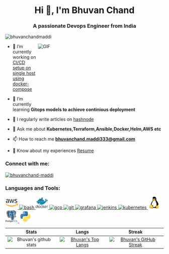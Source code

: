 
<h1 align="center">Hi 👋, I'm Bhuvan Chand</h1>
<h3 align="center">A passionate Devops Engineer from India</h3>

<p align="left"> <img src="https://komarev.com/ghpvc/?username=bhuvanchandmaddi&label=Profile%20views&color=0e75b6&style=flat" alt="bhuvanchandmaddi" /> </p>

<img align="right" alt="GIF" src="https://res.cloudinary.com/practicaldev/image/fetch/s--X8Q59V5M--/c_imagga_scale,f_auto,fl_progressive,h_420,q_66,w_1000/https://dev-to-uploads.s3.amazonaws.com/i/zu5cr0j2qczswka4wh39.gif" width="400" height="200" />

- 🔭 I’m currently working on [CI/CD setup on single host using docker-compose](https://github.com/bhuvanchandmaddi/local-CI-CD-with-docker-compose)

- 🌱 I’m currently learning **Gitops models to achieve continious deployment**

- 📝 I regularly write articles on [hashnode](https://bhuvanchand.hashnode.dev/)

- 💬 Ask me about **Kubernetes,Terraform,Ansible,Docker,Helm,AWS etc**

- 📫 How to reach me **bhuvanchand.maddi333@gmail.com**

- 📄 Know about my experiences [Resume](https://github.com/bhuvanchandmaddi/bhuvanchandmaddi/blob/main/BhuvanChand_Maddi.pdf)


<h3 align="left">Connect with me:</h3>
<p align="left">
<a href="https://linkedin.com/in/bhuvanchand-maddi" target="blank"><img align="center" src="https://raw.githubusercontent.com/rahuldkjain/github-profile-readme-generator/master/src/images/icons/Social/linked-in-alt.svg" alt="bhuvanchand-maddi" height="30" width="40" /></a>
</p>

<h3 align="left">Languages and Tools:</h3>
<p align="left"> <a href="https://aws.amazon.com" target="_blank" rel="noreferrer"> <img src="https://raw.githubusercontent.com/devicons/devicon/master/icons/amazonwebservices/amazonwebservices-original-wordmark.svg" alt="aws" width="40" height="40"/> </a> <a href="https://www.gnu.org/software/bash/" target="_blank" rel="noreferrer"> <img src="https://www.vectorlogo.zone/logos/gnu_bash/gnu_bash-icon.svg" alt="bash" width="40" height="40"/> </a> <a href="https://www.docker.com/" target="_blank" rel="noreferrer"> <img src="https://raw.githubusercontent.com/devicons/devicon/master/icons/docker/docker-original-wordmark.svg" alt="docker" width="40" height="40"/> </a> <a href="https://cloud.google.com" target="_blank" rel="noreferrer"> <img src="https://www.vectorlogo.zone/logos/google_cloud/google_cloud-icon.svg" alt="gcp" width="40" height="40"/> </a> <a href="https://git-scm.com/" target="_blank" rel="noreferrer"> <img src="https://www.vectorlogo.zone/logos/git-scm/git-scm-icon.svg" alt="git" width="40" height="40"/> </a> <a href="https://grafana.com" target="_blank" rel="noreferrer"> <img src="https://www.vectorlogo.zone/logos/grafana/grafana-icon.svg" alt="grafana" width="40" height="40"/> </a> <a href="https://www.jenkins.io" target="_blank" rel="noreferrer"> <img src="https://www.vectorlogo.zone/logos/jenkins/jenkins-icon.svg" alt="jenkins" width="40" height="40"/> </a> <a href="https://kubernetes.io" target="_blank" rel="noreferrer"> <img src="https://www.vectorlogo.zone/logos/kubernetes/kubernetes-icon.svg" alt="kubernetes" width="40" height="40"/> </a> <a href="https://www.linux.org/" target="_blank" rel="noreferrer"> <img src="https://raw.githubusercontent.com/devicons/devicon/master/icons/linux/linux-original.svg" alt="linux" width="40" height="40"/> </a> <a href="https://www.postgresql.org" target="_blank" rel="noreferrer"> <img src="https://raw.githubusercontent.com/devicons/devicon/master/icons/postgresql/postgresql-original-wordmark.svg" alt="postgresql" width="40" height="40"/> </a> <a href="https://www.python.org" target="_blank" rel="noreferrer"> <img src="https://raw.githubusercontent.com/devicons/devicon/master/icons/python/python-original.svg" alt="python" width="40" height="40"/> </a> </p>

|  Stats      | Langs           | Streak  |
|:-------------:|:-------------:|:-----:|
| ![Bhuvan's github stats](https://github-readme-stats.vercel.app/api?username=bhuvanchandmaddi&show_icons=true&theme=dark)      | [![Bhuvan's Top Langs](https://github-readme-stats.vercel.app/api/top-langs/?username=bhuvanchandmaddi&layout=compact&theme=dark)](https://github.com/bhuvanchandmaddi?tab=repositories) | [![Bhuvan's GitHub Streak](https://github-readme-streak-stats.herokuapp.com/?user=bhuvanchandmaddi&theme=dark)](https://github.com/bhuvanchandmaddi?tab=repositories) |

